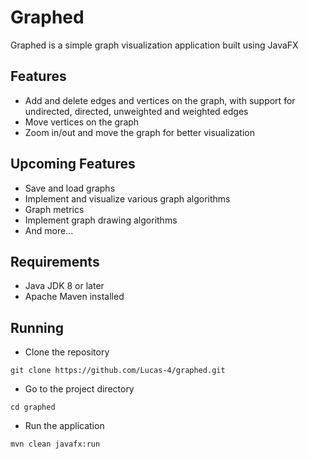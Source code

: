 # Graphed

Graphed is a simple graph visualization application built using JavaFX

## Features

* Add and delete edges and vertices on the graph, with support for undirected, directed, unweighted and weighted edges
* Move vertices on the graph
* Zoom in/out and move the graph for better visualization

## Upcoming Features

* Save and load graphs
* Implement and visualize various graph algorithms
* Graph metrics
* Implement graph drawing algorithms
* And more...

## Requirements

* Java JDK 8 or later
* Apache Maven installed

## Running

* Clone the repository

```
git clone https://github.com/Lucas-4/graphed.git
```

* Go to the project directory

```
cd graphed
```

* Run the application

```
mvn clean javafx:run
```